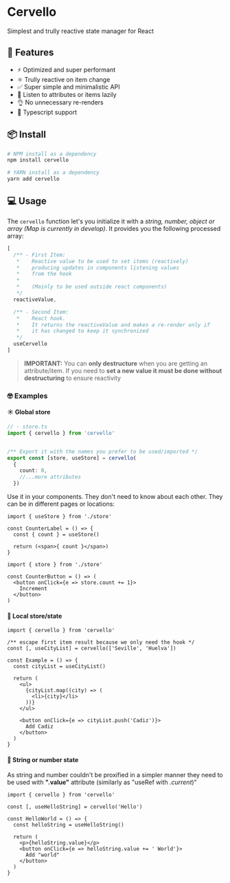 # Cervello
Simplest and trully reactive state manager for React


## 🚀 **Features**
- ⚡️ Optimized and super performant
- ⚛️ Trully reactive on item change
- ✅ Super simple and minimalistic API
- 🐨 Listen to attributes or items lazily
- 👌 No unnecessary re-renders
- 🔑 Typescript support

## 📦 **Install**
```zsh
# NPM install as a dependency
npm install cervello

# YARN install as a dependency
yarn add cervello
```


## 💻 **Usage**
The `cervello` function let's you initialize it with a *string, number, object or array (Map is currently in develop)*. It provides you the following processed array:
```ts
[
  /** - First Item:
   *    Reactive value to be used to set items (reactively)
   *    producing updates in components listening values
   *    from the hook
   * 
   *    (Mainly to be used outside react components)
   */
  reactiveValue,

  /** - Second Item:
   *    React hook.
   *    It returns the reactiveValue and makes a re-render only if
   *    it has changed to keep it synchronized
   */
  useCervello
]
```
> **IMPORTANT:** You can **only destructure** when you are getting an attribute/item. If you need to **set a new value it must be done without destructuring** to ensure reactivity

### 🤓 Examples
#### ☀️ Global store
```ts
// - store.ts
import { cervello } from 'cervello'


/** Export it with the names you prefer to be used/imported */
export const [store, useStore] = cervello(
  {
    count: 0,
    //...more attributes
  })
```



Use it in your components. They don't need to know about each other. They can be in different pages or locations:
```tsx
import { useStore } from './store'

const CounterLabel = () => {
  const { count } = useStore()

  return (<span>{ count }</span>)
} 
```


```tsx
import { store } from './store'

const CounterButton = () => (
  <button onClick={e => store.count += 1}>
    Increment
  </button>
)
```


#### 🔖 Local store/state
```tsx
import { cervello } from 'cervello'

/** escape first item result because we only need the hook */
const [, useCityList] = cervello(['Seville', 'Huelva'])

const Example = () => {
  const cityList = useCityList()

  return (
    <ul>
      {cityList.map((city) => (
        <li>{city}</li>
      ))}
    </ul>

    <button onClick={e => cityList.push('Cadiz')}>
      Add Cadiz
    </button>
  )
}
```

#### 📝 String or number state
As string and number couldn't be proxified in a simpler manner they need to be used with **".value"** attribute (similarly as "useRef with *.current*)"

```tsx
import { cervello } from 'cervello'

const [, useHelloString] = cervello('Hello')

const HelloWorld = () => {
  const helloString = useHelloString()

  return (
    <p>{helloString.value}</p>
    <button onClick={e => helloString.value += ' World'}>
      Add "world"
    </button>
  )
}

```